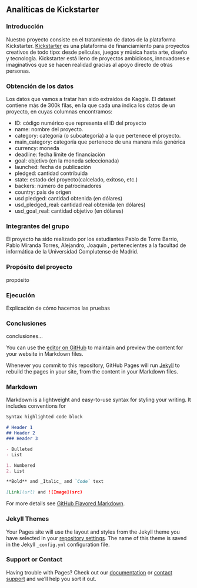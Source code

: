 ## Analíticas de Kickstarter 

### Introducción
Nuestro proyecto consiste en el tratamiento de datos de la plataforma Kickstarter. [Kickstarter](https://www.kickstarter.com/?lang=es) es una plataforma de financiamiento para proyectos creativos de todo tipo: desde películas, juegos y música hasta arte, diseño y tecnología. Kickstarter está lleno de proyectos ambiciosos, innovadores e imaginativos que se hacen realidad gracias al apoyo directo de otras personas. 
### Obtención de los datos
Los datos que vamos a tratar han sido extraídos de Kaggle. El dataset contiene más de 300k filas, en la que cada una indica los datos de un proyecto, en cuyas columnas encontramos: 
- ID: código numérico que representa el ID del proyecto
- name: nombre del proyecto.
- category: categoría (o subcategoría) a la que pertenece el proyecto.
- main_category: categoría que pertenece de una manera más genérica
- currency: moneda
- deadline: fecha límite de financiación
- goal: objetivo (en la moneda seleccionada)
- launched: fecha de publicación
- pledged: cantidad contribuida
- state: estado del proyecto(calcelado, exitoso, etc.)
- backers: número de patrocinadores
- country: país de origen
- usd pledged: cantidad obtenida (en dólares)
- usd_pledged_real: cantidad real obtenida (en dólares)
- usd_goal_real: cantidad objetivo (en dólares)
### Integrantes del grupo
El proyecto ha sido realizado por los estudiantes Pablo de Torre Barrio, Pablo Miranda Torres, Alejandro, Joaquín , pertenecientes a la facultad de informática de la Universidad Complutense de Madrid.
### Propósito del proyecto
propósito
### Ejecución
Explicación de cómo hacemos las pruebas
### Conclusiones
conclusiones...


You can use the [editor on GitHub](https://github.com/pablo-mirtor/Kickstarter-Analytics/edit/master/README.md) to maintain and preview the content for your website in Markdown files.

Whenever you commit to this repository, GitHub Pages will run [Jekyll](https://jekyllrb.com/) to rebuild the pages in your site, from the content in your Markdown files.

### Markdown

Markdown is a lightweight and easy-to-use syntax for styling your writing. It includes conventions for

```markdown
Syntax highlighted code block

# Header 1
## Header 2
### Header 3

- Bulleted
- List

1. Numbered
2. List

**Bold** and _Italic_ and `Code` text

[Link](url) and ![Image](src)
```

For more details see [GitHub Flavored Markdown](https://guides.github.com/features/mastering-markdown/).

### Jekyll Themes

Your Pages site will use the layout and styles from the Jekyll theme you have selected in your [repository settings](https://github.com/pablo-mirtor/Kickstarter-Analytics/settings). The name of this theme is saved in the Jekyll `_config.yml` configuration file.

### Support or Contact

Having trouble with Pages? Check out our [documentation](https://help.github.com/categories/github-pages-basics/) or [contact support](https://github.com/contact) and we’ll help you sort it out.
